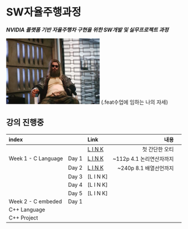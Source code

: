 # SW자율주행과정

***NVIDIA 플랫폼 기반 자율주행차 구현을 위한 SW개발 및 실무프로젝트 과정***



<img src="./t.jpg" width="50%" height="50%">
(.feat수업에 임하는 나의 자세)


## 강의 진행중
|index||Link|내용||
|:---|:---:|:---|---:|:---|
|||[L I N K](./courses/OT/OT.md)|첫 간단한 오티||
|Week 1 - C Language|Day 1|[L I N K](./courses/w01_c/w01d01.md)|~112p 4.1 논리연산자까지
||Day 2|[L I N K](./courses/w01_C/w01d02.md)|~240p 8.1 배열선언까지
||Day 3|[L I N K]
||Day 4|[L I N K]
||Day 5|[L I N K]
|Week 2 - C embeded|Day 1|
|C++ Language|
|C++ Project|






